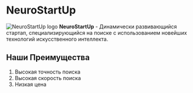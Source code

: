 # NeuroStartUp

![NeuroStartUp logo](https://camo.githubusercontent.com/c6727c717cad1e4820481abb87524f90782445c5/68747470733a2f2f692e696d6775722e636f6d2f495a4f525769492e706e67)
**NeuroStartUp** - Динамически развивающийся стартап, специализирующийся на поиске с использованием новейших технологий искусственного интеллекта.

## Наши Преимущества

1. Высокая точность поиска
2. Высокая скорость поиска
3. Низкая цена